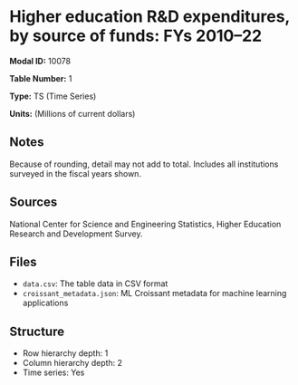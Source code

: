 # Higher education R&D expenditures, by source of funds: FYs 2010&#8211;22

**Modal ID:** 10078

**Table Number:** 1

**Type:** TS (Time Series)

**Units:** (Millions of current dollars)

## Notes

Because of rounding, detail may not add to total. Includes all institutions surveyed in the fiscal years shown.

## Sources

National Center for Science and Engineering Statistics, Higher Education Research and Development Survey.

## Files

- `data.csv`: The table data in CSV format
- `croissant_metadata.json`: ML Croissant metadata for machine learning applications

## Structure

- Row hierarchy depth: 1
- Column hierarchy depth: 2
- Time series: Yes
